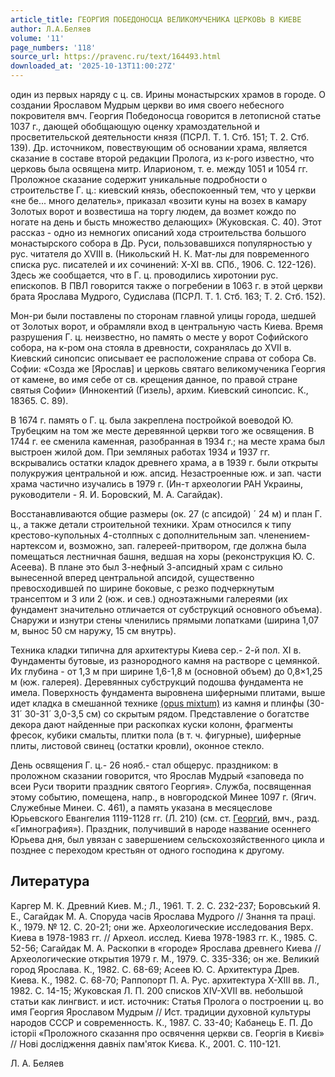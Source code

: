 ```yaml
---
article_title: ГЕОРГИЯ ПОБЕДОНОСЦА ВЕЛИКОМУЧЕНИКА ЦЕРКОВЬ В КИЕВЕ
author: Л.А.Беляев
volume: '11'
page_numbers: '118'
source_url: https://pravenc.ru/text/164493.html
downloaded_at: '2025-10-13T11:00:27Z'
---
```


один из первых наряду с ц. св. Ирины монастырских храмов в городе. О создании Ярославом Мудрым церкви во имя своего небесного покровителя вмч. Георгия Победоносца говорится в летописной статье 1037 г., дающей обобщающую оценку храмоздательной и просветительской деятельности князя (ПСРЛ. Т. 1. Стб. 151; Т. 2. Стб. 139). Др. источником, повествующим об основании храма, является сказание в составе второй редакции Пролога, из к-рого известно, что церковь была освящена митр. Иларионом, т. е. между 1051 и 1054 гг. Проложное сказание содержит уникальные подробности о строительстве Г. ц.: киевский князь, обеспокоенный тем, что у церкви «не бе... много делатель», приказал «возити куны на возех в камару Золотых ворот и возвестиша на торгу людем, да возмет кождо по ногате на день и бысть множество делающих» (Жуковская. С. 40). Этот рассказ - одно из немногих описаний хода строительства большого монастырского собора в Др. Руси, пользовавшихся популярностью у рус. читателя до XVIII в. (Никольский Н. К. Мат-лы для повременного списка рус. писателей и их сочинений: X-XI вв. СПб., 1906. С. 122-126). Здесь же сообщается, что в Г. ц. проводились хиротонии рус. епископов. В ПВЛ говорится также о погребении в 1063 г. в этой церкви брата Ярослава Мудрого, Судислава (ПСРЛ. Т. 1. Стб. 163; Т. 2. Стб. 152).

Мон-ри были поставлены по сторонам главной улицы города, шедшей от Золотых ворот, и обрамляли вход в центральную часть Киева. Время разрушения Г. ц. неизвестно, но память о месте у ворот Софийского собора, на к-ром она стояла в древности, сохранялась до XVII в. Киевский синопсис описывает ее расположение справа от собора Св. Софии: «Созда же [Ярослав] и церковь святаго великомученика Георгия от камене, во имя себе от св. крещения данное, по правой стране святыя Софии» (Иннокентий (Гизель), архим. Киевский синопсис. К., 18365. С. 89).

В 1674 г. память о Г. ц. была закреплена постройкой воеводой Ю. Трубецким на том же месте деревянной церкви того же освящения. В 1744 г. ее сменила каменная, разобранная в 1934 г.; на месте храма был выстроен жилой дом. При земляных работах 1934 и 1937 гг. вскрывались остатки кладок древнего храма, а в 1939 г. были открыты полукружия центральной и юж. апсид. Незастроенные юж. и зап. части храма частично изучались в 1979 г. (Ин-т археологии РАН Украины, руководители - Я. И. Боровский, М. А. Сагайдак).

Восстанавливаются общие размеры (ок. 27 (с апсидой) ´
24 м) и план Г. ц., а также детали строительной техники. Храм относился к типу крестово-купольных 4-столпных с дополнительным зап. членением-нартексом и, возможно, зап. галереей-притвором, где должна была помещаться лестничная башня, ведшая на хоры (реконструкция Ю. С. Асеева). В плане это был 3-нефный 3-апсидный храм с сильно вынесенной вперед центральной апсидой, существенно превосходившей по ширине боковые, с резко подчеркнутым трансептом и 3 или 2 (юж. и сев.) одноэтажными галереями (их фундамент значительно отличается от субструкций основного объема). Снаружи и изнутри стены членились прямыми лопатками (ширина 1,07 м, вынос 50 см наружу, 15 см внутрь).

Техника кладки типична для архитектуры Киева сер.- 2-й пол. XI в. Фундаменты бутовые, из разнородного камня на растворе с цемянкой. Их глубина - от 1,3 м при ширине 1,6-1,8 м (основной объем) до 0,8×1,25 м (юж. галерея). Деревянных субструкций подошва фундамента не имела. Поверхность фундамента выровнена шиферными плитами, выше идет кладка в смешанной технике [(opus mixtum)](<https://pravenc.ru/text/(opus mixtum).html>) из камня и плинфы (30-31´
30-31´
3,0-3,5 см) со скрытым рядом. Представление о богатстве декора дают найденные при раскопках куски колонн, фрагменты фресок, кубики смальты, плитки пола (в т. ч. фигурные), шиферные плиты, листовой свинец (остатки кровли), оконное стекло.

День освящения Г. ц.- 26 нояб.- стал общерус. праздником: в проложном сказании говорится, что Ярослав Мудрый «заповеда по всеи Руси творити праздник святого Георгия». Служба, посвященная этому событию, помещена, напр., в новгородской Минее 1097 г. (Ягич. Служебные Минеи. С. 461), а память указана в месяцеслове Юрьевского Евангелия 1119-1128 гг. (Л. 210) (см. ст. [Георгий](https://pravenc.ru/text/Георгий.html), вмч., разд. «Гимнография»). Праздник, получивший в народе название осеннего Юрьева дня, был увязан с завершением сельскохозяйственного цикла и позднее с переходом крестьян от одного господина к другому.

## Литература

Каргер М. К. Древний Киев. М.; Л., 1961. Т. 2. С. 232-237; Боровський Я. Е., Сагайдак М. А. Споруда часiв Ярослава Мудрого // Знання та працi. К., 1979. № 12. С. 20-21; они же. Археологические исследования Верх. Киева в 1978-1983 гг. // Археол. исслед. Киева 1978-1983 гг. К., 1985. С. 52-56; Сагайдак М. А. Раскопки в «городе» Ярослава древнего Киева // Археологические открытия 1979 г. М., 1979. С. 335-336; он же. Великий город Ярослава. К., 1982. С. 68-69; Асеев Ю. С. Архитектура Древ. Киева. К., 1982. С. 68-70; Раппопорт П. А. Рус. архитектура X-XIII вв. Л., 1982. С. 14-15; Жуковская Л. П. 200 списков XIV-XVII вв. небольшой статьи как лингвист. и ист. источник: Статья Пролога о построении ц. во имя Георгия Ярославом Мудрым // Ист. традиции духовной культуры народов СССР и современность. К., 1987. С. 33-40; Кабанець Е. П. До iсторii «Проложного сказання про освячення церкви св. Георгiя в Києвi» // Новi дослiдження давнiх пам'яток Києва. К., 2001. С. 110-121.

Л. А. Беляев
